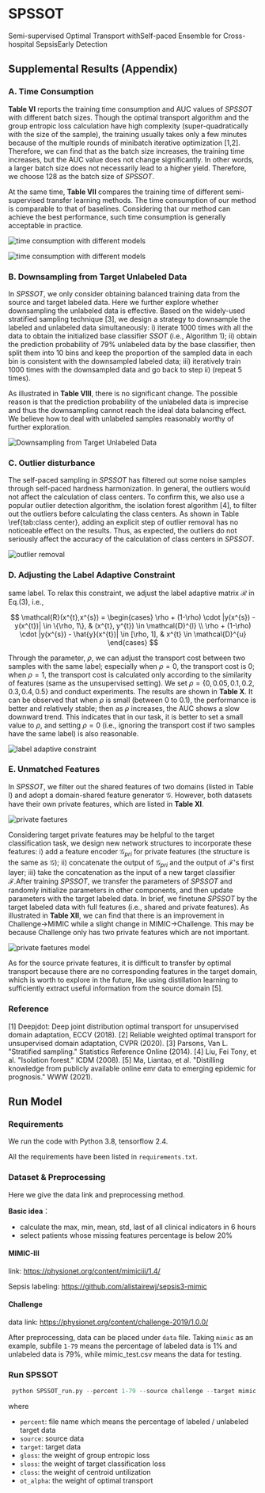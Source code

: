 # SPSSOT

Semi-supervised Optimal Transport withSelf-paced Ensemble for Cross-hospital SepsisEarly Detection

## Supplemental Results (Appendix)

### A. Time Consumption

**Table VI** reports the training time consumption and AUC values of *SPSSOT* with different batch sizes. Though the optimal transport algorithm and the group entropic loss calculation have high complexity (super-quadratically with the size of the sample), the training usually takes only a few minutes because of the multiple rounds of minibatch iterative optimization [1,2]. Therefore, we can find that as the batch size increases, the training time increases, but the AUC value does not change significantly. In other words, a larger batch size does not necessarily lead to a higher yield. Therefore, we choose 128 as the batch size of *SPSSOT*.

At the same time, **Table VII** compares the training time of different semi-supervised transfer learning methods. The time consumption of our method is comparable to that of baselines. Considering that our method can achieve the best performance, such time consumption is generally acceptable in practice.

![time consumption with different models](./figures/A.tableVI.png)

![time consumption with different models](./figures/A.tableVII.png)

### B. Downsampling from Target Unlabeled Data

In *SPSSOT*, we only consider obtaining balanced training data from the source and target labeled data. Here we further explore whether downsampling the unlabeled data is effective. Based on the widely-used stratified sampling technique [3], we design a strategy to downsample the labeled and unlabeled data simultaneously: i) iterate 1000 times with all the data to obtain the initialized base classifier *SSOT* (i.e., Algorithm 1); ii) obtain the prediction probability of 79% unlabeled data by the base classifier, then split them into 10 bins and keep the proportion of the sampled data in each bin is consistent with the downsampled labeled data; iii) iteratively train 1000 times with the downsampled data and go back to step ii) (repeat 5 times).

As illustrated in **Table VIII**, there is no significant change. The possible reason is that the prediction probability of the unlabeled data is imprecise and thus the downsampling cannot reach the ideal data balancing effect. We believe how to deal with unlabeled samples reasonably worthy of further exploration.

![Downsampling from Target Unlabeled Data](./figures/B.tableVIII.png)   


### C. Outlier disturbance

The self-paced sampling in *SPSSOT* has filtered out some noise samples through self-paced hardness harmonization. In general, the outliers would not affect the calculation of class centers.
To confirm this, we also use a popular outlier detection algorithm, the isolation forest algorithm [4], to filter out the outliers before calculating the class centers.
As shown in Table \ref{tab:class center}, adding an explicit step of outlier removal has no noticeable effect on the results. Thus, as expected, the outliers do not seriously affect the accuracy of the calculation of class centers in *SPSSOT*.

![outlier removal](./figures/C.tableIX.png)

### D. Adjusting the Label Adaptive Constraint

same label.
To relax this constraint, we adjust the label adaptive matrix $\mathcal{R}$ in Eq.(3), i.e.,

$$
\mathcal{R}(x^{t},x^{s}) = \begin{cases}
    \rho + (1-\rho) \cdot |y(x^{s}) - y(x^{t})| \in \{\rho, 1\}, & (x^{t}, y^{t}) \in \mathcal{D}^{l} \\
    \rho + (1-\rho) \cdot |y(x^{s}) - \hat{y}(x^{t})| \in [\rho, 1], & x^{t} \in \mathcal{D}^{u}
    \end{cases}
$$

Through the parameter, $\rho$, we can adjust the transport cost between two samples with the same label; especially when $\rho = 0$, the transport cost is 0; when $\rho =1$, the transport cost is calculated only according to the similarity of features (same as the unsupervised setting). We set $\rho = \{0, 0.05, 0.1, 0.2, 0.3, 0.4, 0.5\}$ and conduct experiments. The results are shown in **Table X**. It can be observed that when $\rho$ is small (between 0 to 0.1), the performance is better and relatively stable; then as $\rho$ increases, the AUC shows a slow downward trend. This indicates that in our task, it is better to set a small value to $\rho$, and setting $\rho = 0$ (i.e., ignoring the transport cost if two samples have the same label) is also reasonable.

![label adaptive constraint](./figures/D.tableX.png)

### E. Unmatched Features

In *SPSSOT*, we filter out the shared features of two domains (listed in Table I) and adopt a domain-shared feature generator $\mathcal{G}$. However, both datasets have their own private features, which are listed in **Table XI**.

![private faetures](./figures/E.tableXI.png)

Considering target private features may be helpful to the target classification task, we design new network structures to incorporate these features: i) add a feature encoder $\mathcal{G}_{pri}$ for private features (the structure is the same as $\mathcal{G}$); ii) concatenate the output of $\mathcal{G}_{pri}$ and the output of $\mathcal{F}$'s first layer; iii) take the concatenation as the input of a new target classifier $\mathcal{F}$.After training *SPSSOT*, we transfer the parameters of *SPSSOT* and randomly initialize parameters in other components, and then update parameters with the target labeled data. In brief, we finetune *SPSSOT* by the target labeled data with full features (i.e., shared and private features). As illustrated in **Table XII**, we can find that there is an improvement in Challenge$\to$MIMIC while a slight change in MIMIC$\to$Challenge. This may be because Challenge only has two private features which are not important.

![private faetures model](./figures/E.tableXII.png)

As for the source private features, it is difficult to transfer by optimal transport because there are no corresponding features in the target domain, which is worth to explore in the future, like using distillation learning to sufficiently extract useful information from the source domain [5].

### Reference

[1] Deepjdot: Deep joint distribution optimal transport for unsupervised domain adaptation, ECCV (2018).
[2] Reliable weighted optimal transport for unsupervised domain adaptation, CVPR (2020).
[3] Parsons, Van L. "Stratified sampling." Statistics Reference Online (2014).
[4] Liu, Fei Tony, et al. "Isolation forest." ICDM (2008).
[5] Ma, Liantao, et al. "Distilling knowledge from publicly available online emr data to emerging epidemic for prognosis." WWW (2021).


## Run Model

### Requirements

We run the code with Python 3.8, tensorflow 2.4.

All the requirements have been listed in `requirements.txt`.

### Dataset & Preprocessing

Here we give the data link and preprocessing method.

**Basic idea**：

- calculate the max, min, mean, std, last of all clinical indicators in 6 hours
- select patients whose missing features percentage is below 20%

#### MIMIC-III

link: https://physionet.org/content/mimiciii/1.4/

Sepsis labeling: https://github.com/alistairewj/sepsis3-mimic

#### Challenge

data link: https://physionet.org/content/challenge-2019/1.0.0/

After preprocessing, data can be placed under `data` file. Taking `mimic` as an example, subfile `1-79` means the percentage of labeled data is 1% and unlabeled data is 79%, while mimic_test.csv means the data for testing.

### Run SPSSOT

```python
 python SPSSOT_run.py --percent 1-79 --source challenge --target mimic --gloss 0.5 --sloss 1.0 --closs 0.15 --ot_alpha 0.1
```

where

- `percent`: file name which means the percentage of labeled / unlabeled target data
- `source`: source data
- `target`: target data
- `gloss`: the weight of group entropic loss
- `sloss`: the weight of target classification loss
- `closs`: the weight of centroid untilization
- `ot_alpha`: the weight of optimal transport
